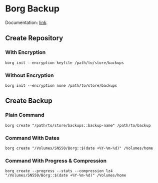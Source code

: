 # Borg Backup

Documentation: [link](https://borgbackup.readthedocs.io/en/stable/).

## Create Repository

### With Encryption

```shell
borg init --encryption keyfile /path/to/store/backups
```

### Without Encryption

```shell
borg init --encryption none /path/to/store/backups
```

## Create Backup

### Plain Command

```shell
borg create "/path/to/store/backups::backup-name" /path/to/backup
```

### Command With Dates

```shell
borg create "/Volumes/SN550/Borg::$(date +%Y-%m-%d)" /Volumes/home
```

### Command With Progress & Compression

```shell
borg create --progress --stats --compression lz4 "/Volumes/SN550/Borg::$(date +%Y-%m-%d)" /Volumes/home
```

